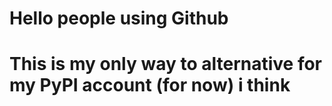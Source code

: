 # Hello people using Github
# This is my only way to alternative for my PyPI account (for now) i think
